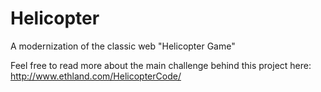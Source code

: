 # Helicopter
A modernization of the classic web "Helicopter Game"

Feel free to read more about the main challenge behind this project here:
http://www.ethland.com/HelicopterCode/
